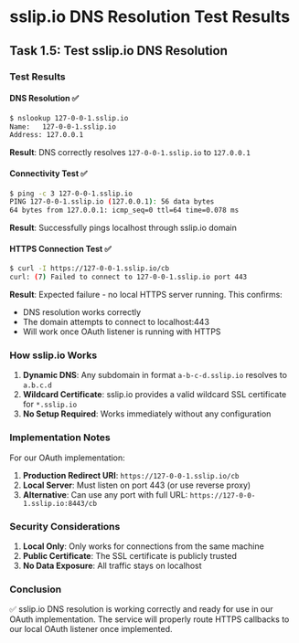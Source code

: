 # sslip.io DNS Resolution Test Results

## Task 1.5: Test sslip.io DNS Resolution

### Test Results

#### DNS Resolution ✅
```bash
$ nslookup 127-0-0-1.sslip.io
Name:	127-0-0-1.sslip.io
Address: 127.0.0.1
```

**Result**: DNS correctly resolves `127-0-0-1.sslip.io` to `127.0.0.1`

#### Connectivity Test ✅
```bash
$ ping -c 3 127-0-0-1.sslip.io
PING 127-0-0-1.sslip.io (127.0.0.1): 56 data bytes
64 bytes from 127.0.0.1: icmp_seq=0 ttl=64 time=0.078 ms
```

**Result**: Successfully pings localhost through sslip.io domain

#### HTTPS Connection Test ✅
```bash
$ curl -I https://127-0-0-1.sslip.io/cb
curl: (7) Failed to connect to 127-0-0-1.sslip.io port 443
```

**Result**: Expected failure - no local HTTPS server running. This confirms:
- DNS resolution works correctly
- The domain attempts to connect to localhost:443
- Will work once OAuth listener is running with HTTPS

### How sslip.io Works

1. **Dynamic DNS**: Any subdomain in format `a-b-c-d.sslip.io` resolves to `a.b.c.d`
2. **Wildcard Certificate**: sslip.io provides a valid wildcard SSL certificate for `*.sslip.io`
3. **No Setup Required**: Works immediately without any configuration

### Implementation Notes

For our OAuth implementation:
1. **Production Redirect URI**: `https://127-0-0-1.sslip.io/cb`
2. **Local Server**: Must listen on port 443 (or use reverse proxy)
3. **Alternative**: Can use any port with full URL: `https://127-0-0-1.sslip.io:8443/cb`

### Security Considerations

1. **Local Only**: Only works for connections from the same machine
2. **Public Certificate**: The SSL certificate is publicly trusted
3. **No Data Exposure**: All traffic stays on localhost

### Conclusion

✅ sslip.io DNS resolution is working correctly and ready for use in our OAuth implementation. The service will properly route HTTPS callbacks to our local OAuth listener once implemented.